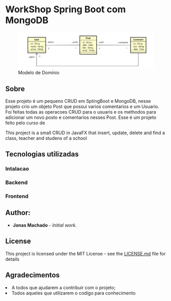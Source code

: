 <link rel="stylesheet" href="css/Main.css">

<h1> WorkShop Spring Boot com MongoDB </h1>

<figure	class="Modelo-Dominio">
	<img src="img/UML.png" alt="Modelo de Domínio">
		<figcaption>
				Modelo de Domínio	
		</figcaption>
</figure>

<h2> Sobre </h2>

<p></p>Esse projeto é um pequeno CRUD em SptingBoot e MongoDB, nesse projeto crio um objeto Post que possui varios comentarios e um Usuario.
Foi feitas todas as operacoes CRUD para o usuaris e os methodos para adicionar um novo posto e comentarios nesses Post.
Esse é um projeto feito pelo curso de 

This project is a small CRUD in JavaFX that insert, update, delete and find a class, teacher and studens of a school

<h2> Tecnologias utilizadas </h2>
  

<h3> Intalacao </h2>



<h3> Backend </h3>
  
  
  <h3> Frontend </h3>
  
<h2> Author: </h2>

* **Jonas Machado** - *Initial work.*

<h2>  License</h2>

This project is licensed under the MIT License - see the [LICENSE.md](LICENSE.md) file for details

<h2> Agradecimentos</h2>
  <u1>
    <li>A todos que ajudarem a contribuir com o projeto;</li>
    <li>Todos aqueles que utilizarem o codigo para conhecimento</li>
   </u1>

